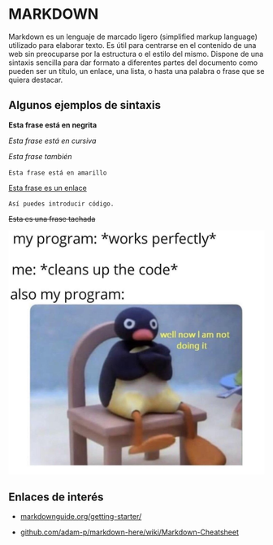 # MARKDOWN

Markdown es un lenguaje de marcado ligero (simplified markup language) utilizado para elaborar texto. Es útil para centrarse en el contenido de una web sin preocuparse por la estructura o el estilo del mismo.
Dispone de una sintaxis sencilla para dar formato a diferentes partes del documento como pueden ser un título, un enlace, una lista, o hasta una palabra o frase que se quiera destacar.

## Algunos ejemplos de sintaxis

**Esta frase está en negrita**

_Esta frase está en cursiva_

_Esta frase también_

`Esta frase está en amarillo`

[Esta frase es un enlace](https://google.es)

```
Así puedes introducir código.
```

~~Esta es una frase tachada~~

![Esto es una imagen, meme de pingu](/img/pingumeme.png)

## Enlaces de interés

- [markdownguide.org/getting-starter/](https://www.markdownguide.org/getting-started/)

- [github.com/adam-p/markdown-here/wiki/Markdown-Cheatsheet](https://github.com/adam-p/markdown-here/wiki/Markdown-Cheatsheet)
